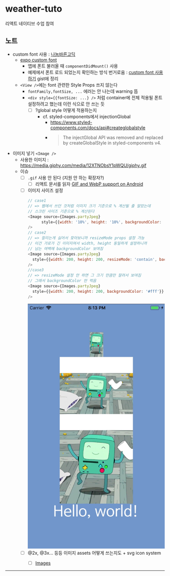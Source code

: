 # weather-tuto
리액트 네이티브 수업 참여

## 노트
- custom font 사용 : [나눔바른고딕][1]
  - [expo custom font][2]
    - 앱에 폰트 불러올 때 `componentDidMount()` 사용
    - 예제에서 폰트 로드 되었는지 확인하는 방식 번거로움 : [custom font 사용하기][5] gist에 정리
  - `<View />`에는 font 관련한 Style Props 쓰지 않는다
    - `fontFamily,fontSize, ...` 에러는 안 나는데 warning 뜸
    - `<div style={{fontSize: ...} />` 처럼 container에 전체 적용될 폰트 설정하려고 했는데 이런 식으로 안 쓰는 듯
      - [ ] ?global style 어떻게 적용하는지
        - cf. styled-components에서 injectionGlobal 
          - https://www.styled-components.com/docs/api#createglobalstyle
          - > The injectGlobal API was removed and replaced by createGlobalStyle in styled-components v4.
- 이미지 넣기 `<Image />`
  - 사용한 이미지 : https://media.giphy.com/media/12XTNObsY1pWQU/giphy.gif
  - 이슈
    - [ ] `.gif` 사용 안 된다 (지원 안 하는 확장자?)
      - [ ] 리액트 문서를 읽자 [GIF and WebP support on Android][3]
    - [ ] 이미지 사이즈 설정 
      ```js
      // case1
      // => 웹에서 쓰던 것처럼 이미지 크기 기준으로 % 계산될 줄 알았는데
      // 스크린 사이즈 기준으로 % 계산된다
      <Image source={Images.partyJpeg} 
            style={{width: '10%', height: '10%', backgroundColor: '#fff'}} 
      />
      // case2
      // => 잘리는게 싫어서 찾아보니까 resizeMode props 설정 가능
      // 이건 가로가 긴 이미지여서 width, height 동일하게 설정하니까
      // 남는 여백에 backgroundColor 보여짐
      <Image source={Images.partyJpeg} 
        style={{width: 200, height: 200, resizeMode: 'contain', backgroundColor: '#fff'}} 
      />
      //case3
      // => resizeMode 설정 안 하면 그 크기 만큼만 잘려서 보여짐
      // 그래서 backgroundColor 안 먹음
      <Image source={Images.partyJpeg} 
        style={{width: 200, height: 200, backgroundColor: '#fff'}} 
      />
      ```
      ![image-size-simulator][4]
    - [ ] @2x, @3x... 등등 이미지 assets 어떻게 쓰는지도 + svg icon system
      - [ ] [Images][6] 


----
[1]: https://hangeul.naver.com/font
[2]: https://docs.expo.io/versions/v30.0.0/guides/using-custom-fonts.html#using-custom-fonts
[3]: https://facebook.github.io/react-native/docs/image#gif-and-webp-support-on-android
[4]: note/image-size.jpg
[5]: https://gist.github.com/healim/7174d6caed3a48028247f83ee1ff3c79
[6]: https://facebook.github.io/react-native/docs/images